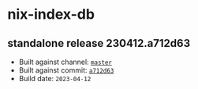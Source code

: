 # nix-index-db
## standalone release 230412.a712d63
- Built against channel: [`master`](https://github.com/nixos/nixpkgs/tree/master)
- Built against commit: [`a712d63`](https://github.com/NixOS/nixpkgs/commit/a712d634a8611b2b794018fc02a0f3af2fb51b64)
- Build date: `2023-04-12`
